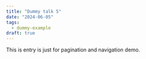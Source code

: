 ```yaml
---
title: "Dummy talk 5"
date: "2024-06-05"
tags:
  - dummy-example
draft: true
---
```


This is entry is just for pagination and navigation demo.
